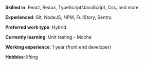 **Skilled in**: React, Redux, TypeScript/JavaScript, Css, and more.

**Experienced**: Git, NodeJS, NPM, FullStory, Sentry. 

**Preferred work type**: Hybrid

**Currently learning**: Unit testing - Mocha

**Working experience**: 1 year (front end developer)

**Hobbies**: lifting
